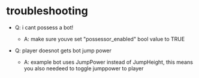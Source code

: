 # troubleshooting
- Q: i cant possess a bot!
  - A: make sure youve set "possessor_enabled" bool value to TRUE

- Q: player doesnot gets bot jump power
  - A: example bot uses JumpPower instead of JumpHeight, this means you also needeed to toggle jumppower to player
